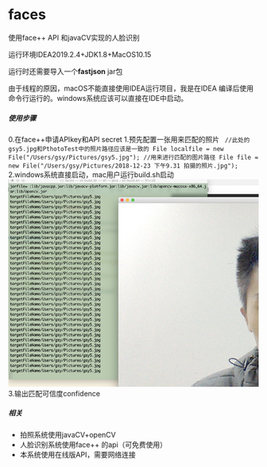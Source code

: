 # faces
使用face++ API 和javaCV实现的人脸识别

运行环境IDEA2019.2.4+JDK1.8+MacOS10.15

运行时还需要导入一个**fastjson** jar包

由于线程的原因，macOS不能直接使用IDEA运行项目，我是在IDEA 编译后使用命令行运行的。windows系统应该可以直接在IDE中启动。
#####     使用步骤
0.在face++申请APIkey和API secret
1.预先配置一张用来匹配的照片
` //此处的gsy5.jpg和PthotoTest中的照片路径应该是一致的
        File localfile = new File("/Users/gsy/Pictures/gsy5.jpg");
        //用来进行匹配的图片路径
        File file = new File("/Users/gsy/Pictures/2018-12-23 下午9.31 拍摄的照片.jpg");`
 2.windows系统直接启动，mac用户运行build.sh启动 
      ![截屏2019-11-20下午5.42.43](https://github.com/GongShengyue/faces/blob/master/%E6%88%AA%E5%9B%BE.jpg)
3.输出匹配可信度confidence

##### 相关
* 拍照系统使用javaCV+openCV
* 人脸识别系统使用face++ 的api（可免费使用）
* 本系统使用在线版API，需要网络连接
